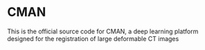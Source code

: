 # CMAN
This is the official source code for CMAN, a deep learning platform designed for the registration of large deformable CT images

